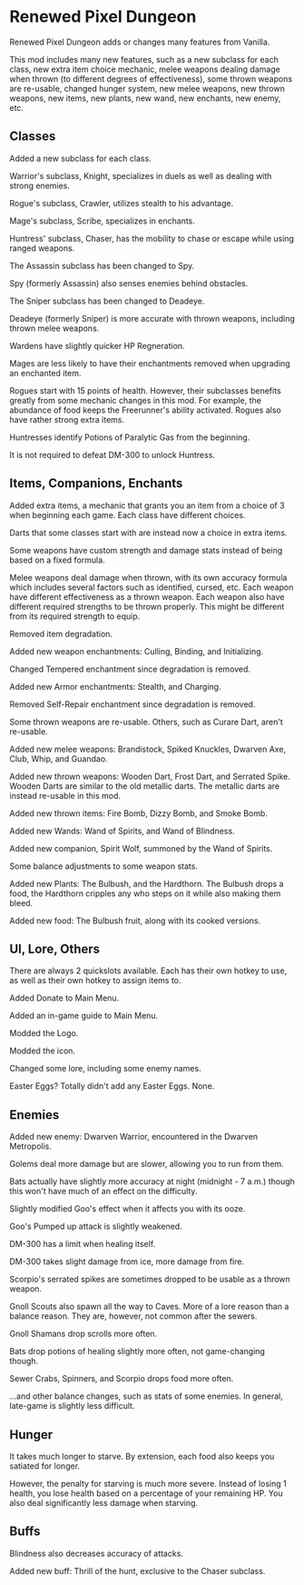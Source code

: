 Renewed Pixel Dungeon
=================

Renewed Pixel Dungeon adds or changes many features from Vanilla.

This mod includes many new features, such as a new subclass for each class, new extra item choice mechanic, melee weapons dealing damage when thrown (to different degrees of effectiveness), some thrown weapons are re-usable, changed hunger system, new melee weapons, new thrown weapons, new items, new plants, new wand, new enchants, new enemy, etc.



Classes
----------
Added a new subclass for each class.

Warrior's subclass, Knight, specializes in duels as well as dealing with strong enemies.

Rogue's subclass, Crawler, utilizes stealth to his advantage.

Mage's subclass, Scribe, specializes in enchants.

Huntress' subclass, Chaser, has the mobility to chase or escape while using ranged weapons.

The Assassin subclass has been changed to Spy.

Spy (formerly Assassin) also senses enemies behind obstacles.

The Sniper subclass has been changed to Deadeye.

Deadeye (formerly Sniper) is more accurate with thrown weapons, including thrown melee weapons.

Wardens have slightly quicker HP Regneration.

Mages are less likely to have their enchantments removed when upgrading an enchanted item.

Rogues start with 15 points of health. However, their subclasses benefits greatly from some mechanic changes in this mod. For example, the abundance of food keeps the Freerunner's ability activated. Rogues also have rather strong extra items.

Huntresses identify Potions of Paralytic Gas from the beginning.

It is not required to defeat DM-300 to unlock Huntress.

Items, Companions, Enchants
----------
Added extra items, a mechanic that grants you an item from a choice of 3 when beginning each game. Each class have different choices.

Darts that some classes start with are instead now a choice in extra items.

Some weapons have custom strength and damage stats instead of being based on a fixed formula.

Melee weapons deal damage when thrown, with its own accuracy formula which includes several factors such as identified, cursed, etc. Each weapon have different effectiveness as a thrown weapon. Each weapon also have different required strengths to be thrown properly. This might be different from its required strength to equip.

Removed item degradation.

Added new weapon enchantments: Culling, Binding, and Initializing.

Changed Tempered enchantment since degradation is removed.

Added new Armor enchantments: Stealth, and Charging.

Removed Self-Repair enchantment since degradation is removed.

Some thrown weapons are re-usable. Others, such as Curare Dart, aren't re-usable.

Added new melee weapons: Brandistock, Spiked Knuckles, Dwarven Axe, Club, Whip, and Guandao.

Added new thrown weapons: Wooden Dart, Frost Dart, and Serrated Spike. Wooden Darts are similar to the old metallic darts. The metallic darts are instead re-usable in this mod.

Added new thrown items: Fire Bomb, Dizzy Bomb, and Smoke Bomb. 

Added new Wands: Wand of Spirits, and Wand of Blindness.

Added new companion, Spirit Wolf, summoned by the Wand of Spirits.

Some balance adjustments to some weapon stats.

Added new Plants: The Bulbush, and the Hardthorn. The Bulbush drops a food, the Hardthorn cripples any who steps on it while also making them bleed.

Added new food: The Bulbush fruit, along with its cooked versions.


UI, Lore, Others
----------

There are always 2 quickslots available. Each has their own hotkey to use, as well as their own hotkey to assign items to.

Added Donate to Main Menu.

Added an in-game guide to Main Menu.

Modded the Logo.

Modded the icon.

Changed some lore, including some enemy names.

Easter Eggs? Totally didn't add any Easter Eggs. None.

Enemies
----------

Added new enemy: Dwarven Warrior, encountered in the Dwarven Metropolis.

Golems deal more damage but are slower, allowing you to run from them.

Bats actually have slightly more accuracy at night (midnight - 7 a.m.) though this won't have much of an effect on the difficulty.

Slightly modified Goo's effect when it affects you with its ooze.

Goo's Pumped up attack is slightly weakened.

DM-300 has a limit when healing itself.

DM-300 takes slight damage from ice, more damage from fire.

Scorpio's serrated spikes are sometimes dropped to be usable as a thrown weapon.

Gnoll Scouts also spawn all the way to Caves. More of a lore reason than a balance reason. They are, however, not common after the sewers.

Gnoll Shamans drop scrolls more often.

Bats drop potions of healing slightly more often, not game-changing though.

Sewer Crabs, Spinners, and Scorpio drops food more often.

...and other balance changes, such as stats of some enemies. In general, late-game is slightly less difficult.

Hunger
----------

It takes much longer to starve. By extension, each food also keeps you satiated for longer.

However, the penalty for starving is much more severe. Instead of losing 1 health, you lose health based on a percentage of your remaining HP. You also deal significantly less damage when starving.

Buffs
----------
Blindness also decreases accuracy of attacks.

Added new buff: Thrill of the hunt, exclusive to the Chaser subclass.
